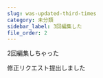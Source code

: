 ```yaml
---
slug: was-updated-third-times
category: 未分類
sidebar_label: 3回編集した
file_order: 2
---
```

<p>2回編集しちゃった</p><p>修正リクエスト提出しました</p>